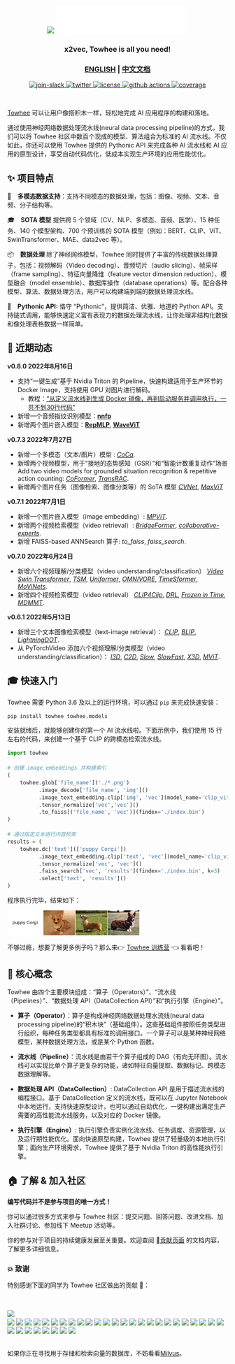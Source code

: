 &nbsp;

<p align="center">
    <img src="towhee_logo.png#gh-light-mode-only" width="60%"/>
    <img src="assets/towhee_logo_dark.png#gh-dark-mode-only" width="60%"/>
</p>


<h3 align="center">
  <p style="text-align: center;"> <span style="font-weight: bold; font: Arial, sans-serif;">x</span>2vec, Towhee is all you need! </p>
</h3>

<h3 align="center">
  <p style="text-align: center;">
  <a href="README.md" target="_blank">ENGLISH</a> | <a href="README_CN.md">中文文档</a>
  </p>
</h3>

<div class="column" align="middle">
  <a href="https://slack.towhee.io">
    <img src="https://img.shields.io/badge/join-slack-orange?style=flat" alt="join-slack"/>
  </a>
  <a href="https://twitter.com/towheeio">
    <img src="https://img.shields.io/badge/follow-twitter-blue?style=flat" alt="twitter"/>
  </a>
  <a href="https://www.apache.org/licenses/LICENSE-2.0">
    <img src="https://img.shields.io/badge/license-apache2.0-green?style=flat" alt="license"/>
  </a>
  <a href="https://github.com/towhee-io/towhee/actions/workflows/pylint.yml">
    <img src="https://img.shields.io/github/workflow/status/towhee-io/towhee/Workflow%20for%20pylint/main?label=pylint&style=flat" alt="github actions"/>
  </a>
  <a href="https://app.codecov.io/gh/towhee-io/towhee">
    <img src="https://img.shields.io/codecov/c/github/towhee-io/towhee?style=flat" alt="coverage"/>
  </a>
</div>

&nbsp;

[Towhee](https://towhee.io) 可以让用户像搭积木一样，轻松地完成 AI 应用程序的构建和落地。

通过使用神经网络数据处理流水线(neural data processing pipeline)的方式，我们可以将 Towhee 社区中数百个现成的模型、算法组合为标准的 AI 流水线。不仅如此，你还可以使用 Towhee 提供的 Pythonic API 来完成各种 AI 流水线和 AI 应用的原型设计，享受自动代码优化，低成本实现生产环境的应用性能优化。


## ✨ 项目特点

:art:&emsp;**多模态数据支持**：支持不同模态的数据处理，包括：图像、视频、文本、音频、分子结构等。

:mortar_board:&emsp;**SOTA 模型** 提供跨 5 个领域（CV、NLP、多模态、音频、医学）、15 种任务、140 个模型架构、700 个预训练的 SOTA 模型（例如：BERT、CLIP、ViT、SwinTransformer、MAE、data2vec 等）。

:package:&emsp;**数据处理** 除了神经网络模型，Towhee 同时提供了丰富的传统数据处理算子，包括：视频解码（Video decoding）、音频切片（audio slicing）、帧采样（frame sampling）、特征向量降维（feature vector dimension reduction）、模型融合（model ensemble）、数据库操作（database operations）等。配合各种模型、算法、数据处理方法，用户可以构建端到端的数据处理流水线。

:snake:&emsp;**Pythonic API:** 恪守 “Pythonic”，提供简洁、优雅、地道的 Python API。支持链式调用，能够快速定义富有表现力的数据处理流水线，让你处理非结构化数据和像处理表格数据一样简单。


## 📰 近期动态

**v0.8.0 2022年8月16日**

* 支持“一键生成”基于 Nvidia Triton 的 Pipeline，快速构建适用于生产环节的 Docker Image，支持使用 GPU 对图片进行解码。
  * 教程：[“从定义流水线到生成 Docker 镜像，再到启动服务并调用执行，一共不到30行代码”](https://zhuanlan.zhihu.com/p/552917095)
* 新增一个音频指纹识别模型：[**nnfp**](https://github.com/towhee-io/towhee/tree/branch0.8.0/towhee/models/nnfp)
* 新增两个图片嵌入模型：[**RepMLP**](https://github.com/towhee-io/towhee/tree/branch0.8.0/towhee/models/repmlp), [**WaveViT**](https://github.com/towhee-io/towhee/tree/branch0.8.0/towhee/models/wave_vit)

**v0.7.3 2022年7月27日**

* 新增一个多模态（文本/图片）模型 :
[*CoCa*](https://github.com/towhee-io/towhee/tree/branch0.7.3/towhee/models/coca).
* 新增两个视频模型，用于“接地的态势感知（GSR）”和“智能计数重复动作”场景
Add two video models for grounded situation recognition & repetitive action counting:
[*CoFormer*](https://github.com/towhee-io/towhee/tree/branch0.7.3/towhee/models/coformer),
[*TransRAC*](https://github.com/towhee-io/towhee/tree/branch0.7.3/towhee/models/transrac).
* 新增两个图片任务（图像检索、图像分类等）的 SoTA 模型
[*CVNet*](https://github.com/towhee-io/towhee/tree/branch0.7.3/towhee/models/cvnet),
[*MaxViT*](https://github.com/towhee-io/towhee/tree/branch0.7.3/towhee/models/max_vit)

**v0.7.1 2022年7月1日**
* 新增一个图片嵌入模型（image embedding）:
[*MPViT*](https://towhee.io/image-embedding/mpvit).
* 新增两个视频检索模型（video retrieval）:
[*BridgeFormer*](https://towhee.io/video-text-embedding/bridge-former),
[*collaborative-experts*](https://towhee.io/video-text-embedding/collaborative-experts).
* 新增 FAISS-based ANNSearch 算子: *to_faiss*, *faiss_search*.

**v0.7.0 2022年6月24日**

* 新增六个视频理解/分类模型（video understanding/classification）
[*Video Swin Transformer*](https://towhee.io/action-classification/video-swin-transformer), 
[*TSM*](https://towhee.io/action-classification/tsm), 
[*Uniformer*](https://towhee.io/action-classification/uniformer), 
[*OMNIVORE*](https://towhee.io/action-classification/omnivore), 
[*TimeSformer*](https://towhee.io/action-classification/timesformer), 
[*MoViNets*](https://towhee.io/action-classification/movinet).
* 新增四个视频检索模型（video retrieval）
[*CLIP4Clip*](https://towhee.io/video-text-embedding/clip4clip), 
[*DRL*](https://towhee.io/video-text-embedding/drl), 
[*Frozen in Time*](https://towhee.io/video-text-embedding/frozen-in-time), 
[*MDMMT*](https://towhee.io/video-text-embedding/mdmmt).


**v0.6.1 2022年5月13日**

* 新增三个文本图像检索模型（text-image retrieval）：
[*CLIP*](https://towhee.io/image-text-embedding/clip),
[*BLIP*](https://towhee.io/image-text-embedding/blip),
[*LightningDOT*](https://towhee.io/image-text-embedding/lightningdot).
* 从 PyTorchVideo 添加六个视频理解/分类模型（video understanding/classification）：
[*I3D*](https://towhee.io/action-classification/pytorchvideo),
[*C2D*](https://towhee.io/action-classification/pytorchvideo),
[*Slow*](https://towhee.io/action-classification/pytorchvideo),
[*SlowFast*](https://towhee.io/action-classification/pytorchvideo),
[*X3D*](https://towhee.io/action-classification/pytorchvideo),
[*MViT*](https://towhee.io/action-classification/pytorchvideo).

## 🎓 快速入门

Towhee 需要 Python 3.6 及以上的运行环境，可以通过 `pip` 来完成快速安装：

```bash
pip install towhee towhee.models
```

安装就绪后，就能够创建你的第一个 AI 流水线啦。下面示例中，我们使用 15 行左右的代码，来创建一个基于 CLIP 的跨模态检索流水线。

```python
import towhee

# 创建 image embeddings 并构建索引
(
    towhee.glob['file_name']('./*.png')
          .image_decode['file_name', 'img']()
          .image_text_embedding.clip['img', 'vec'](model_name='clip_vit_b32', modality='image')
          .tensor_normalize['vec','vec']()
          .to_faiss[('file_name', 'vec')](findex='./index.bin')
)

# 通过指定文本进行内容检索
results = (
    towhee.dc['text'](['puppy Corgi'])
          .image_text_embedding.clip['text', 'vec'](model_name='clip_vit_b32', modality='text')
          .tensor_normalize['vec', 'vec']()
          .faiss_search['vec', 'results'](findex='./index.bin', k=3)
          .select['text', 'results']()
)
```

程序执行完毕，结果如下：

<img src="assets/towhee_example.png" style="width: 60%; height: 60%">

不够过瘾，想要了解更多例子吗？那么来👉 [Towhee 训练营](https://codelabs.towhee.io/) 👈 看看吧！

## 🚀 核心概念

Towhee 由四个主要模块组成：“算子（Operators）”、“流水线（Pipelines）”、“数据处理 API（DataCollection API）”和“执行引擎（Engine）”。

- __算子（Operator）__：算子是构成神经网络数据处理水流线(neural data processing pipeline)的“积木块”（基础组件）。这些基础组件按照任务类型进行组织，每种任务类型都具有标准的调用接口。一个算子可以是某种神经网络模型，某种数据处理方法，或是某个 Python 函数。

- __流水线（Pipeline）__：流水线是由若干个算子组成的 DAG（有向无环图）。流水线可以实现比单个算子更复杂的功能，诸如特征向量提取、数据标记、跨模态数据理解等。

- __数据处理 API（DataCollection）__: DataCollection API 是用于描述流水线的编程接口。基于 DataCollection 定义的流水线，既可以在 Jupyter Notebook 中本地运行，支持快速原型设计，也可以通过自动优化，一键构建出满足生产需要的高性能流水线服务，以及对应的 Docker 镜像。

- __执行引擎（Engine）__: 执行引擎负责实例化流水线、任务调度、资源管理，以及运行期性能优化。面向快速原型构建，Towhee 提供了轻量级的本地执行引擎；面向生产环境需求，Towhee 提供了基于 Nvidia Triton 的高性能执行引擎。

## 🏠 了解 & 加入社区

**编写代码并不是参与项目的唯一方式！**

你可以通过很多方式来参与 Towhee 社区：提交问题、回答问题、改进文档、加入社群讨论、参加线下 Meetup 活动等。

你的参与对于项目的持续健康发展至关重要。欢迎查阅 🎁[贡献页面](https://github.com/towhee-io/towhee/blob/main/CONTRIBUTING.md) 的文档内容，了解更多详细信息。

### 💥 致谢

特别感谢下面的同学为 Towhee 社区做出的贡献 🌹：

<br><!-- Do not remove start of hero-bot --><br>
<img src="https://img.shields.io/badge/all--contributors-33-orange"><br>
<a href="https://github.com/AniTho"><img src="https://avatars.githubusercontent.com/u/34787227?v=4" width="30px" /></a>
<a href="https://github.com/Chiiizzzy"><img src="https://avatars.githubusercontent.com/u/72550076?v=4" width="30px" /></a>
<a href="https://github.com/GuoRentong"><img src="https://avatars.githubusercontent.com/u/57477222?v=4" width="30px" /></a>
<a href="https://github.com/Tumao727"><img src="https://avatars.githubusercontent.com/u/20420181?v=4" width="30px" /></a>
<a href="https://github.com/YuDongPan"><img src="https://avatars.githubusercontent.com/u/88148730?v=4" width="30px" /></a>
<a href="https://github.com/binbinlv"><img src="https://avatars.githubusercontent.com/u/83755740?v=4" width="30px" /></a>
<a href="https://github.com/derekdqc"><img src="https://avatars.githubusercontent.com/u/11754703?v=4" width="30px" /></a>
<a href="https://github.com/dreamfireyu"><img src="https://avatars.githubusercontent.com/u/47691077?v=4" width="30px" /></a>
<a href="https://github.com/filip-halt"><img src="https://avatars.githubusercontent.com/u/81822489?v=4" width="30px" /></a>
<a href="https://github.com/fzliu"><img src="https://avatars.githubusercontent.com/u/6334158?v=4" width="30px" /></a>
<a href="https://github.com/gexy185"><img src="https://avatars.githubusercontent.com/u/103474331?v=4" width="30px" /></a>
<a href="https://github.com/hyf3513OneGO"><img src="https://avatars.githubusercontent.com/u/67197231?v=4" width="30px" /></a>
<a href="https://github.com/jaelgu"><img src="https://avatars.githubusercontent.com/u/86251631?v=4" width="30px" /></a>
<a href="https://github.com/jeffoverflow"><img src="https://avatars.githubusercontent.com/u/24581746?v=4" width="30px" /></a>
<a href="https://github.com/jennyli-z"><img src="https://avatars.githubusercontent.com/u/93511422?v=4" width="30px" /></a>
<a href="https://github.com/jingkl"><img src="https://avatars.githubusercontent.com/u/34296482?v=4" width="30px" /></a>
<a href="https://github.com/jinlingxu06"><img src="https://avatars.githubusercontent.com/u/106302799?v=4" width="30px" /></a>
<a href="https://github.com/junjiejiangjjj"><img src="https://avatars.githubusercontent.com/u/14136703?v=4" width="30px" /></a>
<a href="https://github.com/krishnakatyal"><img src="https://avatars.githubusercontent.com/u/37455387?v=4" width="30px" /></a>
<a href="https://github.com/omartarek206"><img src="https://avatars.githubusercontent.com/u/40853054?v=4" width="30px" /></a>
<a href="https://github.com/oneseer"><img src="https://avatars.githubusercontent.com/u/28955741?v=4" width="30px" /></a>
<a href="https://github.com/pravee42"><img src="https://avatars.githubusercontent.com/u/65100038?v=4" width="30px" /></a>
<a href="https://github.com/reiase"><img src="https://avatars.githubusercontent.com/u/5417329?v=4" width="30px" /></a>
<a href="https://github.com/shiyu22"><img src="https://avatars.githubusercontent.com/u/53459423?v=4" width="30px" /></a>
<a href="https://github.com/songxianj"><img src="https://avatars.githubusercontent.com/u/107831450?v=4" width="30px" /></a>
<a href="https://github.com/soulteary"><img src="https://avatars.githubusercontent.com/u/1500781?v=4" width="30px" /></a>
<a href="https://github.com/sre-ci-robot"><img src="https://avatars.githubusercontent.com/u/56469371?v=4" width="30px" /></a>
<a href="https://github.com/sutcalag"><img src="https://avatars.githubusercontent.com/u/83750738?v=4" width="30px" /></a>
<a href="https://github.com/wxywb"><img src="https://avatars.githubusercontent.com/u/5432721?v=4" width="30px" /></a>
<a href="https://github.com/zc277584121"><img src="https://avatars.githubusercontent.com/u/17022025?v=4" width="30px" /></a>
<a href="https://github.com/zengxiang68"><img src="https://avatars.githubusercontent.com/u/68835157?v=4" width="30px" /></a>
<a href="https://github.com/zhousicong"><img src="https://avatars.githubusercontent.com/u/7541863?v=4" width="30px" /></a>
<a href="https://github.com/zhujiming"><img src="https://avatars.githubusercontent.com/u/18031320?v=4" width="30px" /></a>
<br><!-- Do not remove end of hero-bot --><br>

如果你正在寻找用于存储和检索向量的数据库，不妨看看[Milvus](https://github.com/milvus-io/milvus)。